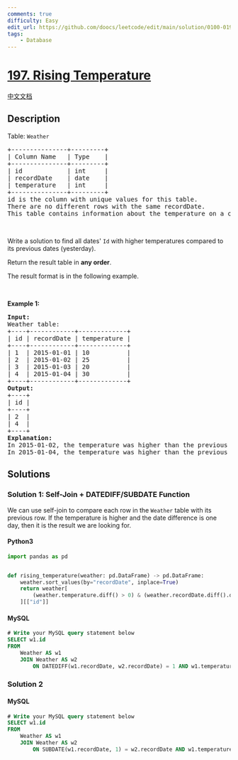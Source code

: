 ```yaml
---
comments: true
difficulty: Easy
edit_url: https://github.com/doocs/leetcode/edit/main/solution/0100-0199/0197.Rising%20Temperature/README_EN.md
tags:
    - Database
---
```


<!-- problem:start -->

# [197. Rising Temperature](https://leetcode.com/problems/rising-temperature)

[中文文档](/solution/0100-0199/0197.Rising%20Temperature/README.md)

## Description

<!-- description:start -->

<p>Table: <code>Weather</code></p>

<pre>
+---------------+---------+
| Column Name   | Type    |
+---------------+---------+
| id            | int     |
| recordDate    | date    |
| temperature   | int     |
+---------------+---------+
id is the column with unique values for this table.
There are no different rows with the same recordDate.
This table contains information about the temperature on a certain day.
</pre>

<p>&nbsp;</p>

<p>Write a solution to find all dates&#39; <code>Id</code> with higher temperatures compared to its previous dates (yesterday).</p>

<p>Return the result table in <strong>any order</strong>.</p>

<p>The result format is in the following example.</p>

<p>&nbsp;</p>
<p><strong class="example">Example 1:</strong></p>

<pre>
<strong>Input:</strong> 
Weather table:
+----+------------+-------------+
| id | recordDate | temperature |
+----+------------+-------------+
| 1  | 2015-01-01 | 10          |
| 2  | 2015-01-02 | 25          |
| 3  | 2015-01-03 | 20          |
| 4  | 2015-01-04 | 30          |
+----+------------+-------------+
<strong>Output:</strong> 
+----+
| id |
+----+
| 2  |
| 4  |
+----+
<strong>Explanation:</strong> 
In 2015-01-02, the temperature was higher than the previous day (10 -&gt; 25).
In 2015-01-04, the temperature was higher than the previous day (20 -&gt; 30).
</pre>

<!-- description:end -->

## Solutions

<!-- solution:start -->

### Solution 1: Self-Join + DATEDIFF/SUBDATE Function

We can use self-join to compare each row in the `Weather` table with its previous row. If the temperature is higher and the date difference is one day, then it is the result we are looking for.

<!-- tabs:start -->

#### Python3

```python
import pandas as pd


def rising_temperature(weather: pd.DataFrame) -> pd.DataFrame:
    weather.sort_values(by="recordDate", inplace=True)
    return weather[
        (weather.temperature.diff() > 0) & (weather.recordDate.diff().dt.days == 1)
    ][["id"]]
```

#### MySQL

```sql
# Write your MySQL query statement below
SELECT w1.id
FROM
    Weather AS w1
    JOIN Weather AS w2
        ON DATEDIFF(w1.recordDate, w2.recordDate) = 1 AND w1.temperature > w2.temperature;
```

<!-- tabs:end -->

<!-- solution:end -->

<!-- solution:start -->

### Solution 2

<!-- tabs:start -->

#### MySQL

```sql
# Write your MySQL query statement below
SELECT w1.id
FROM
    Weather AS w1
    JOIN Weather AS w2
        ON SUBDATE(w1.recordDate, 1) = w2.recordDate AND w1.temperature > w2.temperature;
```

<!-- tabs:end -->

<!-- solution:end -->

<!-- problem:end -->
